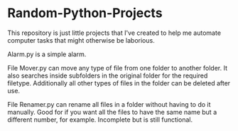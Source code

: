 # Random-Python-Projects
This repository is just little projects that I've created to help me automate computer tasks that might otherwise be laborious.

Alarm.py is a simple alarm.

File Mover.py can move any type of file from one folder to another folder. It also searches inside subfolders in the original folder for the required filetype. Additionally all other types of files in the folder can be deleted after use.

File Renamer.py can rename all files in a folder without having to do it manually. Good for if you want all the files to have the same name but a different number, for example. Incomplete but is still functional.
